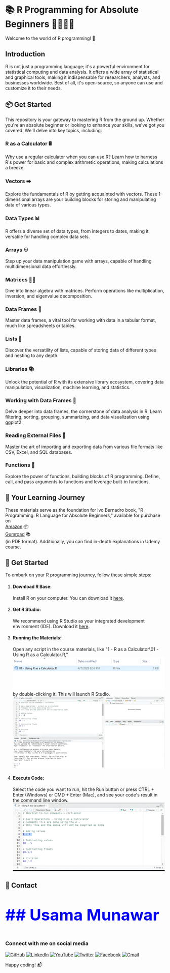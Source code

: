 # 📚 R Programming for Absolute Beginners 👨‍🎓👩‍🎓

Welcome to the world of R programming! 🚀

## Introduction
R is not just a programming language; it's a powerful environment for statistical computing and data analysis. It offers a wide array of statistical and graphical tools, making it indispensable for researchers, analysts, and businesses worldwide. Best of all, it's open-source, so anyone can use and customize it to their needs.

## 📦 Get Started
This repository is your gateway to mastering R from the ground up. Whether you're an absolute beginner or looking to enhance your skills, we've got you covered. We'll delve into key topics, including:

### R as a Calculator 🖩
Why use a regular calculator when you can use R? Learn how to harness R's power for basic and complex arithmetic operations, making calculations a breeze.

### Vectors ➡️
Explore the fundamentals of R by getting acquainted with vectors. These 1-dimensional arrays are your building blocks for storing and manipulating data of various types.

### Data Types 📊
R offers a diverse set of data types, from integers to dates, making it versatile for handling complex data sets.

### Arrays ♾️
Step up your data manipulation game with arrays, capable of handling multidimensional data effortlessly.

### Matrices 👩‍💻
Dive into linear algebra with matrices. Perform operations like multiplication, inversion, and eigenvalue decomposition.

### Data Frames 📙
Master data frames, a vital tool for working with data in a tabular format, much like spreadsheets or tables.

### Lists 📜
Discover the versatility of lists, capable of storing data of different types and nesting to any depth.

### Libraries 📚
Unlock the potential of R with its extensive library ecosystem, covering data manipulation, visualization, machine learning, and statistics.

### Working with Data Frames 📙
Delve deeper into data frames, the cornerstone of data analysis in R. Learn filtering, sorting, grouping, summarizing, and data visualization using ggplot2.

### Reading External Files 📂
Master the art of importing and exporting data from various file formats like CSV, Excel, and SQL databases.

### Functions 🧩
Explore the power of functions, building blocks of R programming. Define, call, and pass arguments to functions and leverage built-in functions.

## 📖 Your Learning Journey
These materials serve as the foundation for lvo Bernadro book, "R Programming: R Language for Absolute Beginners," available for purchase on   
[Amazon](https://www.amazon.com/Programming-Language-Absolute-Beginners/dp/B0BQ94N9L7) 📦  
[Gumroad](https://ivopbernardo.gumroad.com/l/rlanguagebeginners) 📚  
 (in PDF format).   Additionally, you can find in-depth explanations in  Udemy course.

## 🚀 Get Started
To embark on your R programming journey, follow these simple steps:

1. #### Download R Base: 
   Install R on your computer. You can download it [here](https://cran.r-project.org/mirrors.html).

2. #### Get R Studio:  
   We recommend using R Studio as your integrated development environment (IDE). Download it [here](https://www.rstudio.com/products/rstudio/download/).

3. #### Running the Materials:  
   Open any script in the course materials, like "1 - R as a Calculator\01 - Using R as a Calculator.R,"  ![Alt Text](1.jpg)
by double-clicking it. This will launch R Studio.
![Alt Text](2.jpg)



4. #### Execute Code:   
   Select the code you want to run, hit the Run button or press CTRL + Enter (Windows) or CMD + Enter (Mac), and see your code's result in the command line window.
![Alt Text](3.jpg)

## 📧 Contact

<p style='color:blue; font-size: 50px; font-weight: bold;'>## Usama Munawar</p>

### Connect with me on social media

[![GitHub](https://img.icons8.com/fluent/48/000000/github.png)](https://github.com/UsamaMunawarr)
[![LinkedIn](https://img.icons8.com/color/48/000000/linkedin.png)](https://www.linkedin.com/in/abu--usama)
[![YouTube](https://img.icons8.com/?size=50&id=19318&format=png)](https://www.youtube.com/@CodeBaseStats)
[![Twitter](https://img.icons8.com/color/48/000000/twitter.png)](https://twitter.com/Usama__Munawar?t=Wk-zJ88ybkEhYJpWMbMheg&s=09)
[![Facebook](https://img.icons8.com/color/48/000000/facebook-new.png)](https://www.facebook.com/profile.php?id=100005320726463&mibextid=9R9pXO) 
[![Gmail](https://img.icons8.com/color/48/000000/gmail.png)](mailto:usamamunawaar@gmail.com) 

Happy coding! 📬
